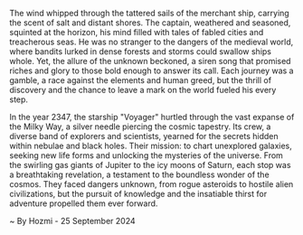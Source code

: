 
The wind whipped through the tattered sails of the merchant ship, carrying the scent of salt and distant shores. The captain, weathered and seasoned, squinted at the horizon, his mind filled with tales of fabled cities and treacherous seas. He was no stranger to the dangers of the medieval world, where bandits lurked in dense forests and storms could swallow ships whole. Yet, the allure of the unknown beckoned, a siren song that promised riches and glory to those bold enough to answer its call. Each journey was a gamble, a race against the elements and human greed, but the thrill of discovery and the chance to leave a mark on the world fueled his every step.

In the year 2347, the starship "Voyager" hurtled through the vast expanse of the Milky Way, a silver needle piercing the cosmic tapestry. Its crew, a diverse band of explorers and scientists, yearned for the secrets hidden within nebulae and black holes. Their mission: to chart unexplored galaxies, seeking new life forms and unlocking the mysteries of the universe. From the swirling gas giants of Jupiter to the icy moons of Saturn, each stop was a breathtaking revelation, a testament to the boundless wonder of the cosmos. They faced dangers unknown, from rogue asteroids to hostile alien civilizations, but the pursuit of knowledge and the insatiable thirst for adventure propelled them ever forward. 

~ By Hozmi - 25 September 2024
